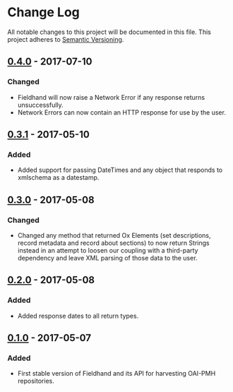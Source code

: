 # Change Log
All notable changes to this project will be documented in this file. This
project adheres to [Semantic Versioning](http://semver.org/).

## [0.4.0] - 2017-07-10
### Changed
- Fieldhand will now raise a Network Error if any response returns unsuccessfully.
- Network Errors can now contain an HTTP response for use by the user.

## [0.3.1] - 2017-05-10
### Added
- Added support for passing DateTimes and any object that responds to xmlschema
  as a datestamp.

## [0.3.0] - 2017-05-08
### Changed
- Changed any method that returned Ox Elements (set descriptions, record
  metadata and record about sections) to now return Strings instead in an
  attempt to loosen our coupling with a third-party dependency and leave XML
  parsing of those data to the user.

## [0.2.0] - 2017-05-08
### Added
- Added response dates to all return types.

## [0.1.0] - 2017-05-07
### Added
- First stable version of Fieldhand and its API for harvesting OAI-PMH repositories.

[0.1.0]: https://github.com/altmetric/fieldhand/releases/tag/v0.1.0
[0.2.0]: https://github.com/altmetric/fieldhand/releases/tag/v0.2.0
[0.3.0]: https://github.com/altmetric/fieldhand/releases/tag/v0.3.0
[0.3.1]: https://github.com/altmetric/fieldhand/releases/tag/v0.3.1
[0.4.0]: https://github.com/altmetric/fieldhand/releases/tag/v0.4.0
